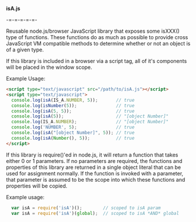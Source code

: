 **isA.js**

-=-=-=-=-=-

Reusable node.js/browser JavaScript library that exposes some isXXX() type of functions. These functions do as much as possible to provide cross JavaScript VM compatible methods to determine whether or not an object is of a given type.

If this library is included in a browser via a script tag, all of it's components will be placed in the window scope.

Example Usage:
```html
<script type="text/javascript" src="/path/to/isA.js"></script>
<script type="text/javascript">
  console.log(isA(IS_A.NUMBER, 5));       // true
  console.log(isNumber(5));               // true
  console.log(isA(5, 5));                 // true
  console.log(isA(5));                    // "[object Number]"
  console.log(IS_A.NUMBER);               // "[object Number]"
  console.log('NUMBER', 5);               // true
  console.log(isA("[object Number]", 5)); // true
  console.log(isA(Number(), 5));          // true
</script>
```

If this library is require()'ed in node.js, it will return a function that takes either 0 or 1 parameters. If no parameters are required, the functions and properties of this library are returned in a single object literal that
can be used for assignment normally. If the function is invoked with a parameter, that parameter is assumed to be the scope into which these functions and properties will be copied.

Example usage:
```javascript
  var isA = require('isA')();        // scoped to isA param
  var isA = require('isA')(global);  // scoped to isA *AND* global
```



